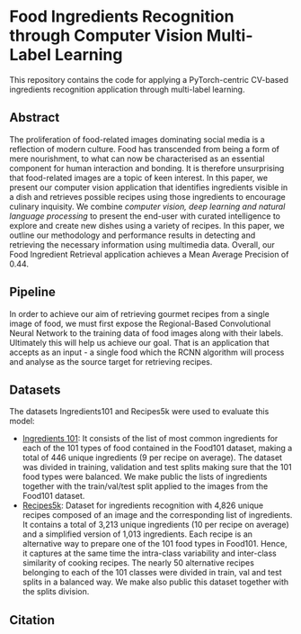 # Food Ingredients Recognition through Computer Vision Multi-Label Learning

This repository contains the code for applying a PyTorch-centric CV-based ingredients recognition application through multi-label learning.

## Abstract
The proliferation of food-related images dominating social media is a reflection of modern culture. Food has transcended from being a form of mere nourishment, to what can now be characterised as an essential component for human interaction and bonding. It is therefore unsurprising that food-related images are a topic of keen interest. In this paper, we present our computer vision application that identifies ingredients visible in a dish and retrieves possible recipes using those ingredients to encourage culinary inquisity. We combine *computer vision, deep learning and natural language processing* to present the end-user with curated intelligence to explore and create new dishes using a variety of recipes. In this paper, we outline our methodology and performance results in detecting and retrieving the necessary information using multimedia data. Overall, our Food Ingredient Retrieval application achieves a Mean Average Precision of 0.44.


## Pipeline
In order to achieve our aim of retrieving gourmet recipes from a single image of food, we must first expose the Regional-Based Convolutional Neural Network to the training data of food images along with their labels. Ultimately this will help us achieve our goal. That is an application that accepts as an input - a single food which the RCNN algorithm will process and analyse as the source target for retrieving recipes.  


## Datasets

The datasets Ingredients101 and Recipes5k were used to evaluate this model:
* [Ingredients 101](http://www.ub.edu/cvub/ingredients101/):  It consists of the list of most common ingredients for each of the 101 types of food contained in the Food101 dataset, making a total of 446 unique ingredients (9 per recipe on average). The dataset was divided in training, validation and test splits making sure that the 101 food types were balanced. We make public the lists of ingredients together with the train/val/test split applied to the images from the Food101 dataset.
* [Recipes5k](http://www.ub.edu/cvub/recipes5k/): Dataset for ingredients recognition with 4,826 unique recipes composed of an image and the corresponding list of ingredients. It contains a total of 3,213 unique ingredients (10 per recipe on average) and a simplified version of 1,013 ingredients. Each recipe is an alternative way to prepare one of the 101 food types in Food101. Hence, it captures at the same time the intra-class variability and inter-class similarity of cooking recipes. The nearly 50 alternative recipes belonging to each of the 101 classes were divided in train, val and test splits in a balanced way. We make also public this dataset together with the splits division.

## Citation
